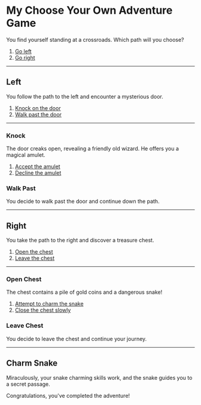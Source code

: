 # My Choose Your Own Adventure Game

You find yourself standing at a crossroads. Which path will you choose?

1. [Go left](#left)
2. [Go right](#right)

---

## Left

You follow the path to the left and encounter a mysterious door.

1. [Knock on the door](#knock)
2. [Walk past the door](#walk-past)

---

### Knock

The door creaks open, revealing a friendly old wizard. He offers you a magical amulet.

1. [Accept the amulet](#accept-amulet)
2. [Decline the amulet](#decline-amulet)

### Walk Past

You decide to walk past the door and continue down the path.

---

## Right

You take the path to the right and discover a treasure chest.

1. [Open the chest](#open-chest)
2. [Leave the chest](#leave-chest)

---

### Open Chest

The chest contains a pile of gold coins and a dangerous snake!

1. [Attempt to charm the snake](#charm-snake)
2. [Close the chest slowly](#close-chest)

### Leave Chest

You decide to leave the chest and continue your journey.

---

## Charm Snake

Miraculously, your snake charming skills work, and the snake guides you to a secret passage.

Congratulations, you've completed the adventure!
